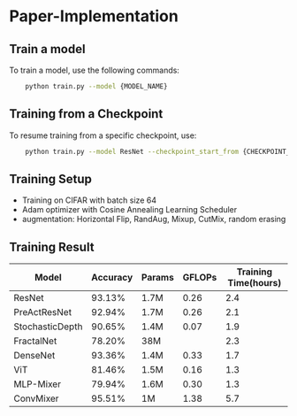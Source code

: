 # Paper-Implementation

## Train a model 
To train a model, use the following commands:
``` bash
    python train.py --model {MODEL_NAME}
```

## Training from a Checkpoint
To resume training from a specific checkpoint, use:
``` bash
    python train.py --model ResNet --checkpoint_start_from {CHECKPOINT_PATH} 
```

## Training Setup
- Training on CIFAR with batch size 64
- Adam optimizer with Cosine Annealing Learning Scheduler 
- augmentation: Horizontal Flip, RandAug, Mixup, CutMix, random erasing


## Training Result

| Model             | Accuracy | Params | GFLOPs | Training Time(hours) | 
|-------------------|----------|--------|--------|----------------------|
| ResNet            | 93.13%   | 1.7M   | 0.26   | 2.4                  |
| PreActResNet      | 92.94%   | 1.7M   | 0.26   | 2.1                  |
| StochasticDepth   | 90.65%   | 1.4M   | 0.07   | 1.9                  |
| FractalNet        | 78.20%   | 38M    |        | 2.3                  |
| DenseNet          | 93.36%   | 1.4M   | 0.33   | 1.7                  |
| ViT               | 81.46%   | 1.5M   | 0.16   | 1.3                  |
| MLP-Mixer         | 79.94%   | 1.6M   | 0.30   | 1.3                  |
| ConvMixer         | 95.51%   | 1M     | 1.38   | 5.7                  |